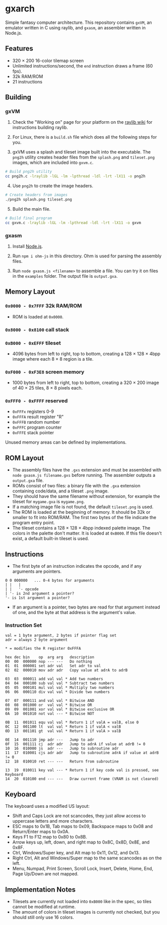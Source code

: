 # gxarch

Simple fantasy computer architecture. This repository contains `gxVM`, an emulator written in C using raylib, and `gxasm`, an assembler written in Node.js.

## Features

* 320 × 200 16-color tilemap screen
* Unlimited instructions/second, the `end` instruction draws a frame (60 fps).
* 32k RAM/ROM
* 21 instructions

## Building

### gxVM

1. Check the "Working on" page for your platform on the [raylib wiki](https://github.com/raysan5/raylib/wiki) for instructions building raylib.

2. For Linux, there is a `build.sh` file which does all the following steps for you.

3. gxVM uses a splash and tileset image built into the executable. The `png2h` utility creates header files from the `splash.png` and `tileset.png` images, which are included into `gxvm.c`.

```sh
# Build png2h utility
cc png2h.c -lraylib -lGL -lm -lpthread -ldl -lrt -lX11 -o png2h
```

4. Use `png2h` to create the image headers.

```sh
# Create headers from images
./png2h splash.png tileset.png
```

5. Build the main file.

```sh
# Build final program
cc gxvm.c -lraylib -lGL -lm -lpthread -ldl -lrt -lX11 -o gxvm
```

### gxasm

1. Install [Node.js](https://nodejs.org).

2. Run `npm i ohm-js` in this directory. Ohm is used for parsing the assembly files.

3. Run `node gxasm.js <filename>` to assemble a file. You can try it on files in the `examples` folder. The output file is `output.gxa`.


## Memory Layout

### `0x0000 - 0x7FFF` 32k RAM/ROM
 * ROM is loaded at `0x0000`.
 
### `0x8000 - 0x8100` call stack

### `0xB000 - 0xEFFF` tileset
 * 4096 bytes from left to right, top to bottom, creating a 128 × 128 × 4bpp image where each 8 × 8 region is a tile.

### `0xF000 - 0xF3E8` screen memory
 * 1000 bytes from left to right, top to bottom, creating a 320 × 200 image of 40 × 25 tiles, 8 × 8 pixels each.

### `0xFFF0 - 0xFFFF` reserved
 * `0xFFFx` registers 0-9
 * `0xFFFA` result register "R"
 * `0xFFFB` random number
 * `0xFFFC` program counter
 * `0xFFFE` stack pointer
 
Unused memory areas can be defined by implementations.


## ROM Layout

* The assembly files have the `.gxs` extension and must be assembled with `node gxasm.js filename.gxs` before running. The assembler outputs a `output.gxa` file.
* ROMs consist of two files: a binary file with the `.gxa` extension containing code/data, and a tileset `.png` image.
* They should have the same filename without extension, for example the tileset for `mygame.gxa` is `mygame.png`.
* If a matching image file is not found, the default `tileset.png` is used.
* The ROM is loaded at the beginning of memory. It should be 32k or smaller to fit into ROM/RAM. The first two bytes of the file indicate the program entry point.
* The tileset contains a 128 × 128 × 4bpp indexed palette image. The colors in the palette don't matter. It is loaded at `0xB000`. If this file doesn't exist, a default built-in tileset is used.

 
## Instructions

* The first byte of an instruction indicates the opcode, and if any arguments are pointers.

```
0 0 000000   ... 0-4 bytes for arguments
| |   |
| |   '- opcode
| '- is 2nd argument a pointer?
'- is 1st argument a pointer?
```

* If an argument is a pointer, two bytes are read for that argument instead of one, and the byte at that address is the argument's value.

### Instruction Set

```
val = 1 byte argument, 2 bytes if pointer flag set
adr = always 2 byte argument

* = modifies the R register 0xFFFA

hex dec bin    op  arg arg   description
00  00  000000 nop --- ---   Do nothing
01  01  000001 set adr val   Set adr to val
02  02  000010 mov adr adr   Copy value at adrA to adrB

03  03  000011 add val val * Add two numbers
04  04  000100 sub val val * Subtract two numbers
05  05  000101 mul val val * Multiply two numbers
06  06  000110 div val val * Divide two numbers

07  07  000111 and val val * Bitwise AND
08  08  001000 or  val val * Bitwise OR
09  09  001001 xor val val * Bitwise exclusive OR
0A  10  001010 not val --- * Bitwise NOT

0B  11  001011 equ val val * Return 1 if valA = valB, else 0
0C  12  001100 lt  val val * Return 1 if valA < valB
0D  13  001101 gt  val val * Return 1 if valA > valB

0E  14  001110 jmp adr ---   Jump to adr
0F  15  001111 cj  adr adr   Jump to adrA if value at adrB != 0
10  16  010000 js  adr ---   Jump to subroutine adr
11  17  010001 cjs adr adr   Jump to subroutine adrA if value at adrB != 0
12  18  010010 ret --- ---   Return from subroutine

13  19  010011 key val --- * Return 1 if key code val is pressed, see Keyboard
14  20  010100 end --- ---   Draw current frame (VRAM is not cleared)
```

## Keyboard

The keyboard uses a modified US layout:

* Shift and Caps Lock are not scancodes, they just allow access to uppercase letters and more characters.
* ESC maps to 0x1B, Tab maps to 0x09, Backspace maps to 0x08 and Return/Enter maps to 0x0A.
* Keys F1 to F12 map to 0x80 to 0x8B.
* Arrow keys up, left, down, and right map to 0x8C, 0x8D, 0x8E, and 0x8F.
* Ctrl, Windows/Super key, and Alt map to 0x11, 0x12, and 0x13.
* Right Ctrl, Alt and Windows/Super map to the same scancodes as on the left.
* Menu, Numpad, Print Screen, Scroll Lock, Insert, Delete, Home, End, Page Up/Down are not mapped.


## Implementation Notes

* Tilesets are currently not loaded into `0xB000` like in the spec, so tiles cannot be modified at runtime.
* The amount of colors in tileset images is currently not checked, but you should still only use 16 colors.